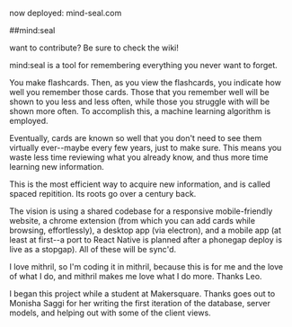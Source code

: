 now deployed: mind-seal.com

##mind:seal

want to contribute? Be sure to check the wiki!

mind:seal is a tool for remembering everything you never want to forget.

You make flashcards. Then, as you view the flashcards, you indicate how well you remember those cards. 
Those that you remember well will be shown to you less and less often, while those you struggle with 
will be shown more often. To accomplish this, a machine learning algorithm is employed.

Eventually, cards are known so well that you don't need to see them virtually ever--maybe every few 
years, just to make sure. This means you waste less time reviewing what you already know, and thus
more time learning new information. 

This is the most efficient way to acquire new information, and is called spaced repitition. Its roots
go over a century back.

The vision is using a shared codebase for a responsive mobile-friendly website, a chrome extension
(from which you can add cards while browsing, effortlessly), a desktop app (via electron), and a 
mobile app (at least at first--a port to React Native is planned after a phonegap deploy is live 
as a stopgap). All of these will be sync'd.

I love mithril, so I'm coding it in mithril, because this is for me and the love of what I do, and
mithril makes me love what I do more. Thanks Leo.

I began this project while a student at Makersquare. Thanks goes out to Monisha Saggi for her writing 
the first iteration of the database, server models, and helping out with some of the client views.
